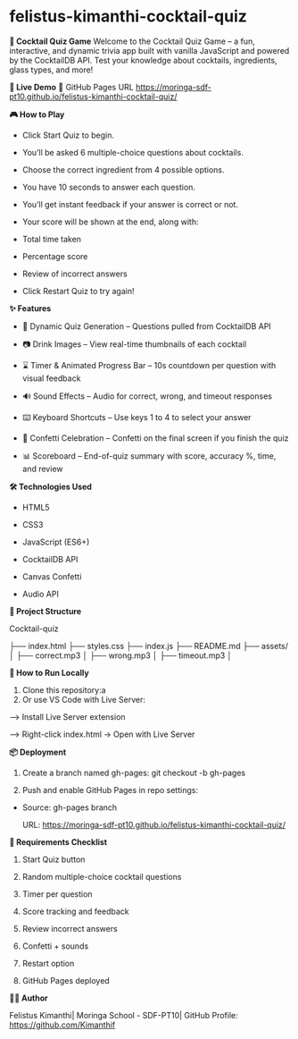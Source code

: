 # felistus-kimanthi-cocktail-quiz

**🧠 Cocktail Quiz Game**
Welcome to the Cocktail Quiz Game – a fun, interactive, and dynamic trivia app built with vanilla JavaScript and powered by the CocktailDB API. Test your knowledge about cocktails, ingredients, glass types, and more!

**🚀 Live Demo**
🔗 GitHub Pages URL
https://moringa-sdf-pt10.github.io/felistus-kimanthi-cocktail-quiz/

**🎮 How to Play**

- Click Start Quiz to begin.

- You’ll be asked 6 multiple-choice questions about cocktails.

- Choose the correct ingredient from 4 possible options.

- You have 10 seconds to answer each question.

- You’ll get instant feedback if your answer is correct or not.

- Your score will be shown at the end, along with:

- Total time taken

- Percentage score

- Review of incorrect answers

- Click Restart Quiz to try again!

**✨ Features**

- 🧠 Dynamic Quiz Generation – Questions pulled from CocktailDB API

- 📷 Drink Images – View real-time thumbnails of each cocktail

- ⌛ Timer & Animated Progress Bar – 10s countdown per question with visual feedback

- 🔊 Sound Effects – Audio for correct, wrong, and timeout responses

- ⌨️ Keyboard Shortcuts – Use keys 1 to 4 to select your answer

- 🎉 Confetti Celebration – Confetti on the final screen if you finish the quiz

- 📊 Scoreboard – End-of-quiz summary with score, accuracy %, time, and review

**🛠️ Technologies Used**

- HTML5

- CSS3

- JavaScript (ES6+)

- CocktailDB API

- Canvas Confetti

- Audio API

**📁 Project Structure**

Cocktail-quiz

├── index.html
├── styles.css
├── index.js
├── README.md
├── assets/
│ ├── correct.mp3
│ ├── wrong.mp3
│ ├── timeout.mp3
│

**🧪 How to Run Locally**

1. Clone this repository:a
2. Or use VS Code with Live Server:

--> Install Live Server extension

--> Right-click index.html → Open with Live Server

**📦 Deployment**

1. Create a branch named gh-pages:
   git checkout -b gh-pages

2. Push and enable GitHub Pages in repo settings:

- Source: gh-pages branch

  URL: https://moringa-sdf-pt10.github.io/felistus-kimanthi-cocktail-quiz/

**📘 Requirements Checklist**

1. Start Quiz button

2. Random multiple-choice cocktail questions

3. Timer per question

4. Score tracking and feedback

5. Review incorrect answers

6. Confetti + sounds

7. Restart option

8. GitHub Pages deployed

**🧑‍💻 Author**

Felistus Kimanthi|
Moringa School - SDF-PT10|
GitHub Profile: https://github.com/Kimanthif
